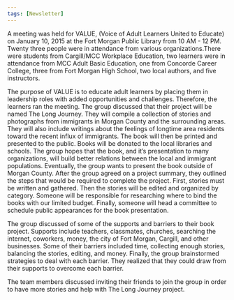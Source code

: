 ```yaml
---
tags: [Newsletter]
---
```

A meeting was held for VALUE, (Voice of Adult Learners United to Educate) on January 10, 2015 at the Fort Morgan Public Library from 10 AM - 12 PM. Twenty three people were in attendance from various organizations.There were students from Cargill/MCC Workplace Education, two learners were in attendance from MCC Adult Basic Education, one from Concorde Career College, three from Fort Morgan High School, two local authors, and five instructors.

The purpose of VALUE is to educate adult learners by placing them in leadership roles with added opportunities and challenges. Therefore, the learners ran the meeting. The group discussed that their project will be named The Long Journey. They will compile a collection of stories and photographs from immigrants in Morgan County and the surrounding areas. They will also include writings about the feelings of longtime area residents toward the recent influx of immigrants. The book will then be printed and presented to the public. Books will be donated to the local libraries and schools. The group hopes that the book, and it’s presentation to many organizations, will build better relations between the local and immigrant populations. Eventually, the group wants to present the book outside of Morgan County. After the group agreed on a project summary, they outlined the steps that would be required to complete the project. First, stories must be written and gathered. Then the stories will be edited and organized by category. Someone will be responsible for researching where to bind the books with our limited budget. Finally, someone will head a committee to schedule public appearances for the book presentation.

The group discussed of some of the supports and barriers to their book project. Supports include teachers, classmates, churches, searching the internet, coworkers, money, the city of Fort Morgan, Cargill, and other businesses. Some of their barriers included time, collecting enough stories, balancing the stories, editing, and money. Finally, the group brainstormed strategies to deal with each barrier. They realized that they could draw from their supports to overcome each barrier.

The team members discussed inviting their friends to join the group in order to have more stories and help with The Long Journey project.